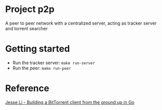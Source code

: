 # Project p2p
A peer to peer network with a centralized server, acting as tracker server and torrent searcher

# Getting started
- Run the tracker server: `make run-server`
- Run the peer: `make run-peer`

# Reference
[Jesse Li - Building a BitTorrent client from the ground up in Go](https://blog.jse.li/posts/torrent/)
